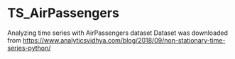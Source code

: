 # TS_AirPassengers
Analyzing time series with AirPassengers dataset 
Dataset was downloaded from https://www.analyticsvidhya.com/blog/2018/09/non-stationary-time-series-python/
